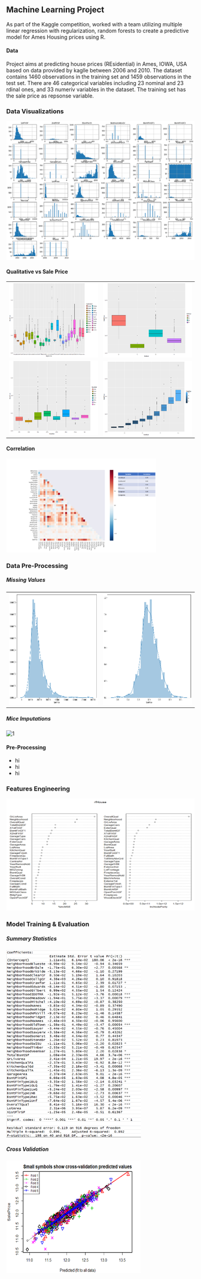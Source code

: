 ## Machine Learning Project
As part of the Kaggle competition, worked with a team utilizing multiple linear regression with regularization, random forests to create a predictive model for Ames Housing prices using R.

#### Data 
Project aims at predicting house prices (REsidential) in Ames, IOWA, USA based on data provided by kaglle between 2006 and 2010. The dataset contains 1460 observations in the training set and 1459 observations in the test set. There are 46 categorical variables including 23 nominal and 23 rdinal ones, and 33 numeriv variables in the dataset. The training set has the sale price as repsonse variable.

### Data Visualizations
![Univariate Ananlysis](Images/histograms.png)

#### Qualitative vs Sale Price
<table>
  <tr>
    <td> <img src="Images/BoxNeighbor.png"  alt="1" width = 260px height = 200px ></td>
    <td><img src="Images/BoxExtQual.png" alt="2" width = 260px height = 200px></td>
   </tr> 
   <tr>
      <td><img src="Images/boxHouseStyle.png" alt="3" width = 260px height = 200px></td>
      <td><img src="Images/boxOverallQual.png " align="right" alt="4" width = 260px height = 200px>
  </td>
  </tr>
</table>

#### Correlation
<img src="Images/correlation.png"  alt="1" width = 400px height = 250px >

### Data Pre-Processing
##### Missing Values
<table>
  <tr>
    <td> <img src="Images/HistogramSalesPrice.png"  alt="1" width = 360px height = 300px ></td>
    <td><img src="Images/HistLogSalePrice.png" alt="2" width = 360px height = 300px></td>
   </tr>
 </table>
 
 ##### Mice Imputations
 <img src="Images/"  alt="1" width = 360px height = 300px >
 
 #### Pre-Processing
 * hi
 * hi
 * hi
 
### Features Engineering
<img src="Images/VarImpPlot_RF.png"  alt="1" width = 560px height = 300px>

### Model Training & Evaluation
##### Summary Statistics
<img src="Images/summarystats.png"  alt="1" width = 360px height = 500px>

##### Cross Validation
<img src="Images/CrossVal.png"  alt="1" width = 360px height = 300px>


